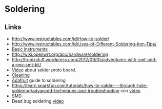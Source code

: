 # Soldering

## Links
 - http://www.instructables.com/id/How-to-solder/
 - http://www.instructables.com/id/Uses-of-Different-Soldering-Iron-Tips/
 - [Basic instruments](https://www.youtube.com/watch?v=Kv7Y8nAOoFE)
 - http://wiki.openwrt.org/doc/hardware/soldering
 - http://tronixstuff.wordpress.com/2012/09/05/adventures-with-smt-and-a-pov-smt-kit/
 - [Video](http://www.youtube.com/watch?feature=player_embedded&v=kROaQZOYNIw) about solder proto board.
 - [Cleaning](http://www.instructables.com/id/Proper-Soldering-Iron-cleaning-%26-maintenance/?ALLSTEPS)
 - [Adafruit](http://learn.adafruit.com/adafruit-guide-excellent-soldering/) guide to soldering
 - https://learn.sparkfun.com/tutorials/how-to-solder---through-hole-soldering/advanced-techniques-and-troubleshooting con [video](https://www.youtube.com/watch?v=t9LOtOBOTb0)
 - [SMD](http://www.enetsystems.com/~lorenzo/smd/)
 - Dead bug soldering [video](https://www.youtube.com/watch?v=q53uPn1mKc0)
